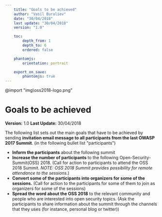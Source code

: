 ```yaml
---
    title: "Goals to be achieved"
    author: "Vasil Buraliev"
    date: "30/04/2018"
    last update: "30/04/2018"
    version: "1.0"

    toc:
        depth_from: 1
        depth_to: 6
        ordered: false

    phantomjs:
        orientation: portrait

    export_on_save:
        phantomjs: true
---
```


@import "img\oss2018-logo.png"
# Goals to be achieved
**Version:** 1.0
**Last Update:** 30/04/2018

The following list sets out the main goals that have to be achieved by sending **invitation email message to all participants from the
last OWASP 2017 Summit**. (in the following bullet list "participants")

- **Inform the participants** about the following summit
- **Increase the number of participants** to the following Open-Security-Summit(OSS) 2018. (Call for action to participants to attend the OSS 2018 Summit.
*NOTE: OSS 2018 Summit provides possibility for remote attendance to the sessions.*)
- **Convert some of the participants into organizers for some of the sessions.** (Call for action to the participants for some of them to join as organizers for some of the sessions)
- **Spread the word about the OSS 2018** to the relevant community and people who are interested into open security topics.
(Ask the participants to share information about the summit through the channels that they uses (for instance, personal blog or twitter))
